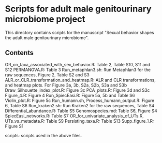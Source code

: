 # Scripts for adult male genitourinary microbiome project

This directory contains scripts for the manuscript "Sexual behavior shapes the adult male genitourinary microbiome".

## Contents

OR_on_taxa_associated_with_sex_behavior.R: Table 2, Table S10, S11 and S12
PERMANOVA.R: Table 3
Run_metaphlan3.sh: Run Metaphlan3 for the raw sequences, Figure 2, Table S2 and S3
ALR_or_CLR_transformation_and_heatmap.R: ALR and CLR transformations, and heatmap plots. For Figure 3a, 3b, S2a, S2b, S3a and S3b
Draw_Silhouette_index_plot.R: Figure 3c
PCA_plots.R: Figure 3d and S3c
Figure_4.R: Figure 4
Run_SpiecEasi.R: Figure 5a, 5b and Table S6
Violin_plot.R: Figure 5c
Run_humann.sh, Process_humann_output.R: Figure 6, Table S8
Run_kraken2.sh: Run Kraken2 for the raw sequences, Table S4
Differential_abundance.R: Table S5
Genomospecies.md: Table S6, Figure S4
SpiecEasi_networks.R: Table S7
OR_for_univariate_analysis_of_UTs.R, UTs_vs_metadata.R: Table S9
Persisting_taxa.R: Table S13
Supp_figure_1.R: Figure S1

scripts: scripts used in the above files.


